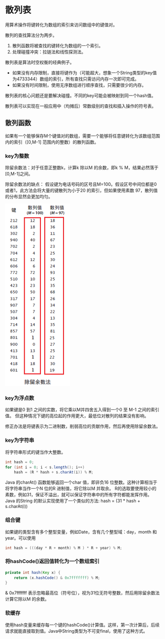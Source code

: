 # 散列表

用算术操作将键转化为数组的索引来访问数组中的键值对。

散列的查找算法分为两步。
1. 散列函数将被查找的键转化为数组的一个索引。
2. 处理碰撞冲突：拉链法和线性探测法。

散列表是算法时空权衡的经典例子。
- 如果没有内存限制，直接将键作为（可能超大，想象一个String类型的key值为4733344）数组的索引，所有查找只需访问内存一次即可完成。
- 如果没有时间限制，使用无序数组进行顺序查找，只需要很少的内存。

散列表的核心问题还是要解决碰撞。不同的key可能会被映射到同一个hash值。

散列表可以实现在一般应用中（均摊后）常数级别的查找和插入操作的符号表。

## 散列函数
如果有一个能够保存M个键值对的数组，需要一个能够将任意键转化为该数组范围内的索引（[0,M-1] 范围内的整数）的散列函数。

### key为整数
除留余数法：对于任意正整数k，计算k 除以M 的余数，即k % M，结果必然落于[0,M-1]之间。

除留余数法的缺点：
假设键为电话号码的区号且M=100。假设区号中间位都是0 或者1，此方法会将大量的键散列为小于20 的索引，但如果使用素数
97，散列值的分布显然会更加均匀。

![](./assets/division-remainder-method.png)

### key为浮点数
如果键是0 到1 之间的实数，将它乘以M并四舍五入得到一个0 至 M-1 之间的索引值。
但这种情况下键的高位起的作用更大，最低位对散列的结果没有影响。

修正办法是将键表示为二进制数，削弱高位的贡献作用，然后再使用除留余数法。

### key为字符串
将字符串形式的键当作大整数。
```java
int hash = 0;
for (int i = 0; i < s.length(); i++)
    hash = (R * hash + s.charAt(i)) % M;
```
Java 的charAt() 函数能够返回一个char 值，即非负16 位整数。这种计算相当于将字符串当作一个N 位的R 进制值，将它除以M 并取余。
R的选取要使用较小的素数，例如31，保证不溢出，就可以保证字符串中的所有字符都能发挥作用。
Java 的String 的默认实现使用了一个类似的方法: hash = (31 * hash + s.charAt(i))

### 组合键
如果键的类型含有多个整型变量，例如Date，含有几个整型域：day，month 和 year。可以使用
```java
int hash = (((day * R + month) % M ) * R + year) % M;
```

### 将hashCode()返回值转化为一个数组索引
```java
private int hash(Key x) {
    return (x.hashCode() & 0x7fffffff) % M;
}
```
& 0x7fffffff 表示忽略最高位（符号位），视为31位无符号整数，然后用除留余数法计算它除以M 的余数。

### 软缓存
使用hash变量来缓存每一个键的hashCode()计算值。这样，第一次计算后，后续请求就能直接取到值。Java中String类型为不可变final，使用了这种方式。